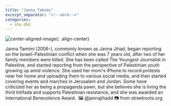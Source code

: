 ```yaml
---
title: "Janna_Tamimi"
excerpt_separator: "<!--more-->"
categories:
  - she.dbd
---
```



![center-aligned-image](https://cdn.pixabay.com/photo/2020/10/26/16/56/man-5687861_1280.png){: .align-center}


Janna Tamimi (2006-), commonly known as Janna Jihad, began reporting on the Israeli-Palestinian conflict when she was 7 years old, after two of her family members were killed. She has been called The Youngest Journalist in Palestine, and started reporting from the perspective of Palestinian youth growing up amid violence. She used her mom's iPhone to record protests near her home and uploading them to various social media, and then started covering events and marches in Jerusalem and Jordan. Some have criticized her as being a propaganda pawn, but she believes she is living the third Intifada and supports Palestinian resistance, and she was awarded an International Benevolence Award.⁠
⁠
🖼️ @jannajihadd⁠
📷 from streetroots.org⁠
